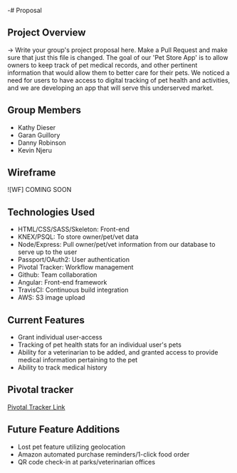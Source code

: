 -# Proposal
 ## Project Overview

 -> Write your group's project proposal here. Make a Pull Request and make sure that just this file is changed.
 The goal of our 'Pet Store App' is to allow owners to keep track of pet medical
 records, and other pertinent information that would allow them to better care
 for their pets. We noticed a need for users to have access to digital tracking
 of pet health and activities, and we are developing an app
 that will serve this underserved market.

 ## Group Members
 * Kathy Dieser
 * Garan Guillory
 * Danny Robinson
 * Kevin Njeru

 ## Wireframe
 ![WF] COMING SOON

 ## Technologies Used

 * HTML/CSS/SASS/Skeleton: Front-end
 * KNEX/PSQL: To store owner/pet/vet data
 * Node/Express: Pull owner/pet/vet information from our database to serve
 up to the user
 * Passport/OAuth2: User authentication
 * Pivotal Tracker: Workflow management
 * Github: Team collaboration
 * Angular: Front-end framework
 * TravisCI: Continuous build integration
 * AWS: S3 image upload

 ## Current Features

 * Grant individual user-access
 * Tracking of pet health stats for an individual user's pets
 * Ability for a veterinarian to be added, and granted access to provide
 medical information pertaining to the pet
 * Ability to track medical history

 ## Pivotal tracker

 [Pivotal Tracker Link](https://www.pivotaltracker.com/n/projects/1554195)

 ## Future Feature Additions

 * Lost pet feature utilizing geolocation
 * Amazon automated purchase reminders/1-click food order
 * QR code check-in at parks/veterinarian offices
